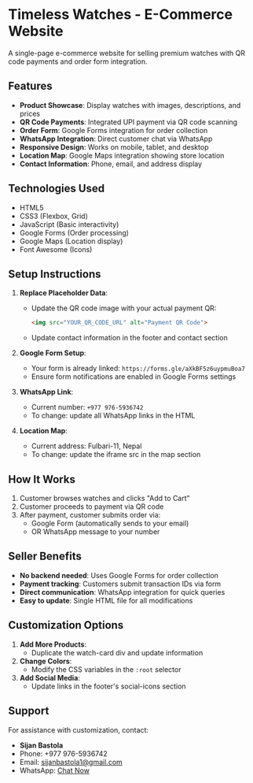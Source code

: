 # Timeless Watches - E-Commerce Website

A single-page e-commerce website for selling premium watches with QR code payments and order form integration.

## Features

- **Product Showcase**: Display watches with images, descriptions, and prices
- **QR Code Payments**: Integrated UPI payment via QR code scanning
- **Order Form**: Google Forms integration for order collection
- **WhatsApp Integration**: Direct customer chat via WhatsApp
- **Responsive Design**: Works on mobile, tablet, and desktop
- **Location Map**: Google Maps integration showing store location
- **Contact Information**: Phone, email, and address display

## Technologies Used

- HTML5
- CSS3 (Flexbox, Grid)
- JavaScript (Basic interactivity)
- Google Forms (Order processing)
- Google Maps (Location display)
- Font Awesome (Icons)

## Setup Instructions

1. **Replace Placeholder Data**:
   - Update the QR code image with your actual payment QR:
     ```html
     <img src="YOUR_QR_CODE_URL" alt="Payment QR Code">
     ```
   - Update contact information in the footer and contact section

2. **Google Form Setup**:
   - Your form is already linked: `https://forms.gle/aXkBF5z6uypmuBoa7`
   - Ensure form notifications are enabled in Google Forms settings

3. **WhatsApp Link**:
   - Current number: `+977 976-5936742`
   - To change: update all WhatsApp links in the HTML

4. **Location Map**:
   - Current address: Fulbari-11, Nepal
   - To change: update the iframe src in the map section

## How It Works

1. Customer browses watches and clicks "Add to Cart"
2. Customer proceeds to payment via QR code
3. After payment, customer submits order via:
   - Google Form (automatically sends to your email)
   - OR WhatsApp message to your number

## Seller Benefits

- **No backend needed**: Uses Google Forms for order collection
- **Payment tracking**: Customers submit transaction IDs via form
- **Direct communication**: WhatsApp integration for quick queries
- **Easy to update**: Single HTML file for all modifications

## Customization Options

1. **Add More Products**:
   - Duplicate the watch-card div and update information
2. **Change Colors**:
   - Modify the CSS variables in the `:root` selector
3. **Add Social Media**:
   - Update links in the footer's social-icons section

## Support

For assistance with customization, contact:
- **Sijan Bastola**
- Phone: +977 976-5936742
- Email: sijanbastola1@gmail.com
- WhatsApp: [Chat Now](https://wa.me/9779765936742)
